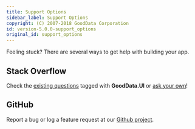 ```yaml
---
title: Support Options
sidebar_label: Support Options
copyright: (C) 2007-2018 GoodData Corporation
id: version-5.0.0-support_options
original_id: support_options
---
```


Feeling stuck? There are several ways to get help with building your app.

## Stack Overflow
Check the [existing questions](https://stackoverflow.com/questions/tagged/gooddata) tagged with **GoodData.UI** or [ask your own](http://stackoverflow.com/questions/ask?tags=gooddata)!

## GitHub
Report a bug or log a feature request at our [Github project](https://github.com/gooddata/gooddata-react-components).
